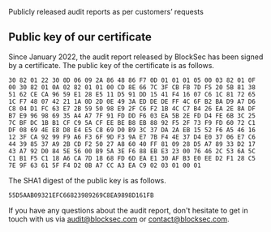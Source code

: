 Publicly released audit reports as per customers’ requests


## Public key of our certificate

Since January 2022, the audit report released by BlockSec has been signed by a certificate. The public key of the certificate is as follows.

```
30 82 01 22 30 0D 06 09 2A 86 48 86 F7 0D 01 01 01 05 00 03 82 01 0F 00 30 82 01 0A 02 82 01 01 00 CD 8E 66 7C 3F CB FB 7D F5 20 5B 81 38 51 62 CE CA 96 59 E1 28 E5 11 D5 91 DD 15 41 F4 16 07 C6 1C 81 72 65 1C F7 48 07 42 21 1A 0D 2D 0E 49 3A ED DE DE FF 4C 6F B2 BA D9 A7 D6 C8 04 D1 FC 63 E7 2B 59 50 98 E9 2F C6 F2 1B 4C C7 B4 26 EA 2E 8A DF B7 E9 96 98 69 35 A4 A7 7F 91 FD DD F6 03 EA 5B 2E FD D4 FE 6B 3C 25 7C BF DC 1B B1 CF C9 5A CF EE BE B8 EB 88 92 F5 2F 73 F9 FD 60 72 C1 DF 08 69 4E E8 D8 E4 E5 C8 69 D0 B9 3C 37 DA 2A EB 15 52 F6 A5 46 16 12 3F CA 92 99 F9 A6 F3 6F 9D F3 9A E7 7B F4 4E 37 D4 E0 37 06 E7 C6 44 39 85 37 A9 2B CD F2 50 27 A8 60 40 FF 81 09 28 D5 A7 89 33 D2 17 43 A7 92 D0 84 5E 56 00 B9 5A 3E F6 88 EB E3 23 00 76 46 2C 53 6A 5C C1 B1 F5 C1 18 A6 CA 7D 18 68 FD 6D EA E1 30 AF B3 E0 EE D2 F1 28 C5 7E 9F 63 61 5F F4 D2 0B A7 CC A3 EA C9 02 03 01 00 01
```

The SHA1 digest of the public key is as follows.

```
55D5AAB09321EFC66823989269C8EA9898D161FB
```

If you have any questions about the audit report, don't hesitate to get in touch with us via audit@blocksec.com or contact@blocksec.com.
